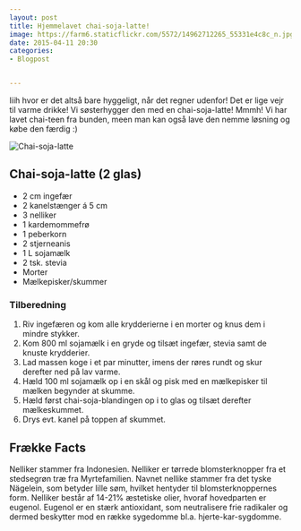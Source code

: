 ```yaml
---
layout: post
title: Hjemmelavet chai-soja-latte!
image: https://farm6.staticflickr.com/5572/14962712265_55331e4c8c_n.jpg
date: 2015-04-11 20:30
categories:
- Blogpost


---
```

Iiih hvor er det altså bare hyggeligt, når det regner udenfor! Det er lige vejr til varme drikke! Vi søsterhygger den med en chai-soja-latte! Mmmh! Vi har lavet chai-teen fra bunden, meen man kan også lave den nemme løsning og købe den færdig :)



![Chai-soja-latte](https://farm6.staticflickr.com/5572/14962712265_e70f21364a_o.png) 


## Chai-soja-latte (2 glas)
- 2 cm ingefær
- 2 kanelstænger á 5 cm
- 3 nelliker 
- 1 kardemommefrø
- 1 peberkorn 
- 2 stjerneanis
- 1 L sojamælk
- 2 tsk. stevia
- Morter 
- Mælkepisker/skummer



### Tilberedning
1. Riv ingefæren og kom alle krydderierne i en morter og knus dem i mindre stykker.
2. Kom 800 ml sojamælk i en gryde og tilsæt ingefær, stevia samt de knuste krydderier.
3. Lad massen koge i et par minutter, imens der røres rundt og skur derefter ned på lav varme. 
4. Hæld 100 ml sojamælk op i en skål og pisk med en mælkepisker til mælken begynder at skumme.
5. Hæld først chai-soja-blandingen op i to glas og tilsæt derefter mælkeskummet.
6. Drys evt. kanel på toppen af skummet.









## Frække Facts
Nelliker stammer fra Indonesien. Nelliker er tørrede blomsterknopper fra et stedsegrøn træ fra Myrtefamilien. Navnet nellike stammer fra det tyske Nägelein, som betyder lille søm, hvilket hentyder til blomsterknoppernes form. Nelliker består af 14-21% æstetiske olier, hvoraf hovedparten er eugenol. Eugenol er en stærk antioxidant, som neutralisere frie radikaler og dermed beskytter mod en række sygedomme bl.a. hjerte-kar-sygdomme.
